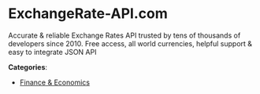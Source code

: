# ExchangeRate-API.com

Accurate & reliable Exchange Rates API trusted by tens of thousands of developers since 2010. Free access, all world currencies, helpful support &amp; easy to integrate JSON API

**Categories**:

- [Finance & Economics](https://github/apis-list/apis-list#finance-and-economics)



